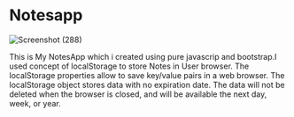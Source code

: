 # Notesapp


![Screenshot (288)](https://user-images.githubusercontent.com/63494206/123523259-31b69600-d6e0-11eb-8942-24b66ccfa6fe.png)

This is My NotesApp which i created using pure javascrip and bootstrap.I used concept of localStorage to store Notes in User browser.
The localStorage properties allow to save key/value pairs in a web browser.
The localStorage object stores data with no expiration date. The data will not be deleted when the browser is closed, and will be available the next day, week, or year.


